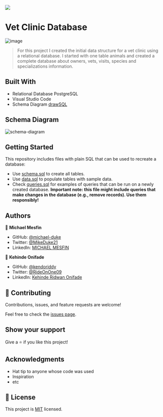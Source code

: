 ![](https://img.shields.io/badge/Microverse-blueviolet)
# Vet Clinic Database
![image](https://user-images.githubusercontent.com/84629565/196043203-bbecb6aa-9ed5-4262-a6b4-0785d5c79e46.png)
> For this project I created the initial data structure for a vet clinic using a relational database. I started with one table animals and created a complete database about owners, vets, visits, species and specializations information.

## Built With

- Relational Database PostgreSQL
- Visual Studio Code
- Schema Diagram [drawSQL](https://drawsql.app/)
## Schema Diagram

![schema-diagram](https://user-images.githubusercontent.com/84629565/197779768-f3cc781e-e690-479f-a6c6-243dd852721c.png)
## Getting Started

This repository includes files with plain SQL that can be used to recreate a database:

- Use [schema.sql](./schema.sql) to create all tables.
- Use [data.sql](./data.sql) to populate tables with sample data.
- Check [queries.sql](./queries.sql) for examples of queries that can be run on a newly created database. **Important note: this file might include queries that make changes in the database (e.g., remove records). Use them responsibly!**


## Authors

👤 **Michael Mesfin**

- GitHub: [@michael-duke](https://github.com/michael-duke)
- Twitter: [@MikeDuke21](https://twitter.com/MikeDuke21)
- LinkedIn: [MICHAEL MESFIN](https://linkedin.com/in/https://www.linkedin.com/in/michael-21-duke/)

👤 **Kehinde Onifade**

- GitHub: [@kendoriddy](https://github.com/kendoriddy)
- Twitter: [@RideOnOne09](https://twitter.com/RideOnOne09)
- LinkedIn: [Kehinde Ridwan Onifade](https://www.linkedin.com/in/kehindeonifade/)

## 🤝 Contributing

Contributions, issues, and feature requests are welcome!

Feel free to check the [issues page](../../issues/).

## Show your support

Give a ⭐️ if you like this project!

## Acknowledgments

- Hat tip to anyone whose code was used
- Inspiration
- etc

## 📝 License

This project is [MIT](./MIT.md) licensed.

